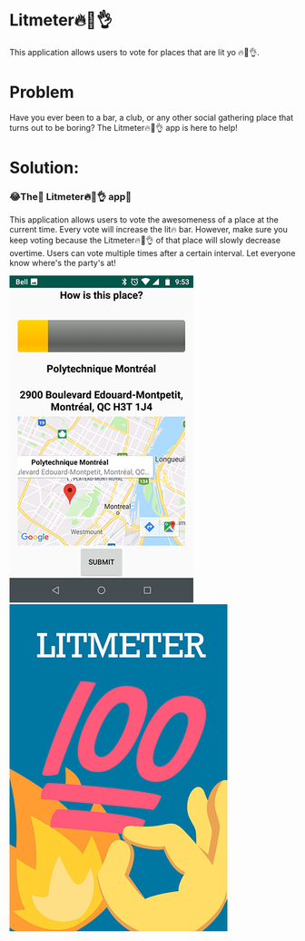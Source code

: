 # Litmeter🔥💯👌

This application allows users to vote for places that are lit yo 🔥💯👌.

# Problem

Have you ever been to a bar, a club, or any other social gathering place that turns out to be boring? The Litmeter🔥💯👌 app is here to help!

# Solution: 
### 😂The🐐 Litmeter🔥💯👌 app🌊

This application allows users to vote the awesomeness of a place at the current time. Every vote will increase the lit🔥 bar. However, make sure you keep voting because the Litmeter🔥💯👌 of that place will slowly decrease overtime. Users can vote multiple times after a certain interval. Let everyone know where's the party's at!

![](graphics/30app.png)
![](graphics/30splash-xxxhdpi.jpg)
